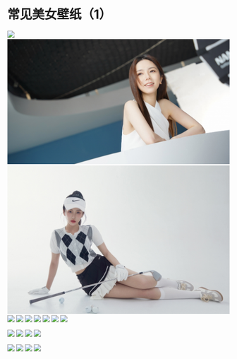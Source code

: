 # 常见美女壁纸（1）

![](https://s2.loli.net/2022/06/26/CtYkFv7Anzj1IrZ.jpg)
![](%E5%B8%B8%E8%A7%81%E7%BE%8E%E5%A5%B3%E5%A3%81%E7%BA%B8%EF%BC%881%EF%BC%89.assets/ETzybelqtx87DUf.jpg)
![](%E5%B8%B8%E8%A7%81%E7%BE%8E%E5%A5%B3%E5%A3%81%E7%BA%B8%EF%BC%881%EF%BC%89.assets/qrvgxBobpCWT3uk.jpg)
![](https://s2.loli.net/2022/06/26/nBGIWtVqKmZiLl9.jpg)
![](https://s2.loli.net/2022/06/26/HJgnK8Rq7M45LIc.jpg)
![](https://s2.loli.net/2022/06/26/qZzpOV1kf9vGXTR.jpg)
![](https://s2.loli.net/2022/06/26/HM9ujP1yCBWSv7O.jpg)
![](https://s2.loli.net/2022/06/26/1Cnlayri7VARg4J.jpg)
![](https://s2.loli.net/2022/06/26/mDeXUuFLBpsyx6j.jpg)
![](https://s2.loli.net/2022/06/26/EK6nlkChrN4amQz.jpg)

![](https://s2.loli.net/2022/06/26/TLd4KkoObgCfE2G.jpg)
![](https://s2.loli.net/2022/06/26/H7VulRqjrMLYAxy.jpg)
![](https://s2.loli.net/2022/06/26/5UxqN6wFILK82je.jpg)
![](https://s2.loli.net/2022/06/26/1g2XDcowLbyMvIk.jpg)

![](https://s2.loli.net/2022/06/26/TLd4KkoObgCfE2G.jpg)
![](https://s2.loli.net/2022/06/26/H7VulRqjrMLYAxy.jpg)
![](https://s2.loli.net/2022/06/26/5UxqN6wFILK82je.jpg)
![](https://s2.loli.net/2022/06/26/1g2XDcowLbyMvIk.jpg)